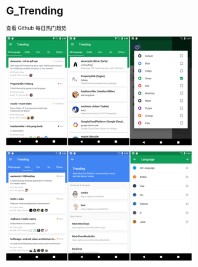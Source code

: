 # G_Trending

查看 Github 每日热门趋势

![trending-one](./screenshots/Artboard.png)

![trending-two](./screenshots/Artboard2.png)
